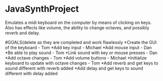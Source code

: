 # JavaSynthProject
Emulates a midi keyboard on the computer by means of clicking on keys. Also has effects like volume, the ability to change octaves, and possibly reverb and delay.

#GOALS(delete as they are completed and work flawlessly
*Create the GUI of the keyboard - Tom
*Add key input - Michael
*Add mouse input - Dan
*Be able to play sound - Tom
*Link sound with key or mouse presses - Dan
*Add octave changes - Tom
*Add volume buttons - Michael
*Initialize keyboard to update with octave changes - Tom
*Add reverb and get keys to sound different with reverb added
*Add delay and get keys to sound different with delay added
